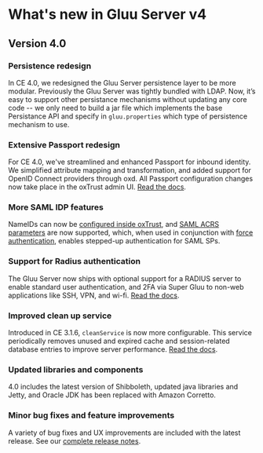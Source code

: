 # What's new in Gluu Server v4

## Version 4.0

### Persistence redesign
In CE 4.0, we redesigned the Gluu Server persistence layer to be more modular. Previously the Gluu Server was tightly bundled with LDAP. Now, it’s easy to support other persistance mechanisms without updating any core code -- we only need to build a jar file which implements the base Persistance API and specify in `gluu.properties` which type of persistence mechanism to use. 

### Extensive Passport redesign
For CE 4.0, we've streamlined and enhanced Passport for inbound identity. We simplified attribute mapping and transformation, and added support for OpenID Connect providers through oxd. All Passport configuration changes now take place in the oxTrust admin UI. [Read the docs](./authn-guide/passport.md).

### More SAML IDP features
NameIDs can now be [configured inside oxTrust](./admin-guide/saml.md#configure-nameid-in-oxtrust), and [SAML ACRS parameters](./admin-guide/saml.md#authncontextclassref-support) are now supported, which, when used in conjunction with [force authentication](./admin-guide/saml.md#force-authentication), enables stepped-up authentication for SAML SPs. 

### Support for Radius authentication
The Gluu Server now ships with optional support for a RADIUS server to enable standard user authentication, and 2FA via Super Gluu to non-web applications like SSH, VPN, and wi-fi. [Read the docs](./admin-guide/radius-server/gluu-radius.md).

### Improved clean up service
Introduced in CE 3.1.6, `cleanService` is now more configurable. This service periodically removes unused and expired cache and session-related database entries to improve server performance. [Read the docs](./operation/cleanup.md).

### Updated libraries and components 
4.0 includes the latest version of Shibboleth, updated java libraries and Jetty, and Oracle JDK has been replaced with Amazon Corretto.

### Minor bug fixes and feature improvements
A variety of bug fixes and UX improvements are included with the latest release. See our [complete release notes](https://gluu.org/docs/ce/4.0/release-notes/#changes).
